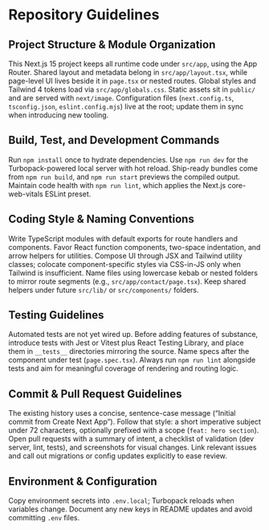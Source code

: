 # Repository Guidelines

## Project Structure & Module Organization
This Next.js 15 project keeps all runtime code under `src/app`, using the App Router. Shared layout and metadata belong in `src/app/layout.tsx`, while page-level UI lives beside it in `page.tsx` or nested routes. Global styles and Tailwind 4 tokens load via `src/app/globals.css`. Static assets sit in `public/` and are served with `next/image`. Configuration files (`next.config.ts`, `tsconfig.json`, `eslint.config.mjs`) live at the root; update them in sync when introducing new tooling.

## Build, Test, and Development Commands
Run `npm install` once to hydrate dependencies. Use `npm run dev` for the Turbopack-powered local server with hot reload. Ship-ready bundles come from `npm run build`, and `npm run start` previews the compiled output. Maintain code health with `npm run lint`, which applies the Next.js core-web-vitals ESLint preset.

## Coding Style & Naming Conventions
Write TypeScript modules with default exports for route handlers and components. Favor React function components, two-space indentation, and arrow helpers for utilities. Compose UI through JSX and Tailwind utility classes; colocate component-specific styles via CSS-in-JS only when Tailwind is insufficient. Name files using lowercase kebab or nested folders to mirror route segments (e.g., `src/app/contact/page.tsx`). Keep shared helpers under future `src/lib/` or `src/components/` folders.

## Testing Guidelines
Automated tests are not yet wired up. Before adding features of substance, introduce tests with Jest or Vitest plus React Testing Library, and place them in `__tests__` directories mirroring the source. Name specs after the component under test (`page.spec.tsx`). Always run `npm run lint` alongside tests and aim for meaningful coverage of rendering and routing logic.

## Commit & Pull Request Guidelines
The existing history uses a concise, sentence-case message (“Initial commit from Create Next App”). Follow that style: a short imperative subject under 72 characters, optionally prefixed with a scope (`feat: hero section`). Open pull requests with a summary of intent, a checklist of validation (dev server, lint, tests), and screenshots for visual changes. Link relevant issues and call out migrations or config updates explicitly to ease review.

## Environment & Configuration
Copy environment secrets into `.env.local`; Turbopack reloads when variables change. Document any new keys in README updates and avoid committing `.env` files.
